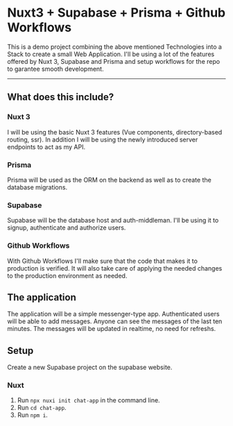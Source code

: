 # Nuxt3 + Supabase + Prisma + Github Workflows


This is a demo project combining the above mentioned Technologies into a Stack to create a small Web Application. I'll be using a lot of the features offered by Nuxt 3, Supabase and Prisma and setup workflows for the repo to garantee smooth development.
___
## What does this include?

### Nuxt 3

I will be using the basic Nuxt 3 features (Vue components, directory-based routing, ssr). In addition I will be using the newly introduced server endpoints to act as my API.

### Prisma

Prisma will be used as the ORM on the backend as well as to create the database migrations.

### Supabase

Supabase will be the database host and auth-middleman. I'll be using it to signup, authenticate and authorize users.

### Github Workflows

With Github Workflows I'll make sure that the code that makes it to production is verified. It will also take care of applying the needed changes to the production environment as needed.

## The application

The application will be a simple messenger-type app. Authenticated users will be able to add messages. Anyone can see the messages of the last ten minutes. The messages will be updated in realtime, no need for refreshs.

## Setup

Create a new Supabase project on the supabase website.

### Nuxt
1. Run `npx nuxi init chat-app` in the command line.
2. Run `cd chat-app`.
3. Run `npm i`.

